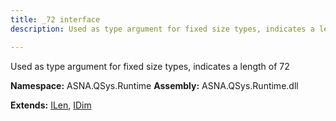 ```yaml
---
title: _72 interface
description: Used as type argument for fixed size types, indicates a length of 72 

---
```


Used as type argument for fixed size types, indicates a length of 72 

**Namespace:** ASNA.QSys.Runtime
**Assembly:** ASNA.QSys.Runtime.dll

**Extends:** [ILen](/reference/runtime/qsys-runtime/i-len.html), [IDim](/reference/runtime/qsys-runtime/i-dim.html)
<br>
<br>

